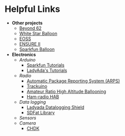 # Helpful Links


*  **Other projects**
    * [Beyond 62](http://www.beyond62.com/ "Beyond 62 HAB Project")
    * [White Star Balloon](http://whitestarballoon.com/)
    * [EOSS](http://www.eoss.org/)
    * [ENSURE II](http://www.adwiens.com/projects/ensure/2/index.html)
    * [Sparkfun Balloon](http://www.sparkfun.com/tutorials/180)
*   **Electronics**
    * *Arduino*
        * [Sparkfun Tutorials](http://www.sparkfun.com/tutorials/category/1)
        * [LadyAda's Tutorials](http://www.ladyada.net/learn/arduino/)
    * *Radio*
        * [Automatic Package Reporting System (ARPS)](http://en.wikipedia.org/wiki/Automatic_Packet_Reporting_System)
        * [Trackuino](http://code.google.com/p/trackuino/)
        * [Amateur Ratio High Altitude Ballooning](http://www.arhab.org/)
        * [Ham-radio HAB](http://hab-ham.org/)
    * *Data logging*
        * [Ladyada Datalogging Shield](http://www.ladyada.net/make/logshield/)
        * [SDFat Library](http://code.google.com/p/sdfatlib/)
    * *Sensors*
    * *Camera*
        * [CHDK](http://chdk.wikia.com/wiki/CHDK) 